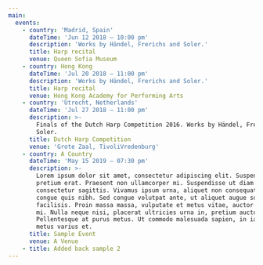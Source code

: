 ```yaml
---
main:
  events:
    - country: 'Madrid, Spain'
      dateTime: 'Jun 12 2018 – 10:00 pm'
      description: 'Works by Händel, Frerichs and Soler.'
      title: Harp recital
      venue: Queen Sofia Museum
    - country: Hong Kong
      dateTime: 'Jul 20 2018 – 11:00 pm'
      description: 'Works by Händel, Frerichs and Soler.'
      title: Harp recital
      venue: Hong Kong Academy for Performing Arts
    - country: 'Utrecht, Netherlands'
      dateTime: 'Jul 27 2018 – 11:00 pm'
      description: >-
        Finals of the Dutch Harp Competition 2016. Works by Händel, Frerichs and
        Soler.
      title: Dutch Harp Competition
      venue: 'Grote Zaal, TivoliVredenburg'
    - country: A Country
      dateTime: 'May 15 2019 – 07:30 pm'
      description: >-
        Lorem ipsum dolor sit amet, consectetur adipiscing elit. Suspendisse nec
        pretium erat. Praesent non ullamcorper mi. Suspendisse ut diam et ante
        consectetur sagittis. Vivamus ipsum urna, aliquet non consequat ac,
        congue quis nibh. Sed congue volutpat ante, ut aliquet augue sodales
        facilisis. Proin massa massa, vulputate et metus vitae, auctor maximus
        mi. Nulla neque nisi, placerat ultricies urna in, pretium auctor turpis.
        Pellentesque at purus metus. Ut commodo malesuada sapien, in iaculis
        metus varius et.
      title: Sample Event
      venue: A Venue
    - title: Added back sample 2
---
```


